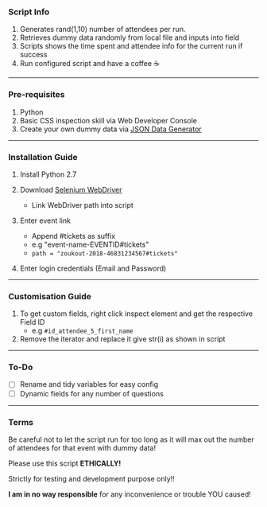 ### Script Info
1. Generates rand(1,10) number of attendees per run.
2. Retrieves dummy data randomly from local file and inputs into field
3. Scripts shows the time spent and attendee info for the current run if success
4. Run configured script and have a coffee :coffee:

---

### Pre-requisites
1. Python
2. Basic CSS inspection skill via Web Developer Console
3. Create your own dummy data via [JSON Data Generator](https://mockaroo.com/)

---

### Installation Guide
1. Install Python 2.7
2. Download [Selenium WebDriver](http://chromedriver.chromium.org/getting-started)
   - Link WebDriver path into script
3. Enter event link   
   - Append #tickets as suffix
   - e.g "event-name-EVENTID#tickets"
   - ```path = "zoukout-2018-46831234567#tickets"```




4. Enter login credentials (Email and Password)

---

### Customisation Guide
1. To get custom fields, right click inspect element and get the respective Field ID
   - e.g ```#id_attendee_5_first_name```
2. Remove the iterator and replace it give str(i) as shown in script

---

### To-Do
- [ ] Rename and tidy variables for easy config
- [ ] Dynamic fields for any number of questions

---

### Terms
Be careful not to let the script run for too long as it will max out the number of attendees for that event with dummy data!

Please use this script **__ETHICALLY!__**

Strictly for testing and development purpose only!!

**__I am in no way responsible__** for any inconvenience or trouble YOU caused!
